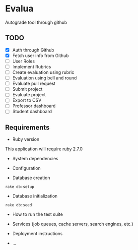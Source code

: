 # Evalua

Autograde tool through github

## TODO

- [x] Auth through Github
- [x] Fetch user info from Github
- [ ] User Roles
- [ ] Implement Rubrics
- [ ] Create evaluation using rubric
- [ ] Evaluation using bell and round
- [ ] Evaluate pull request
- [ ] Submit project
- [ ] Evaluate project
- [ ] Export to CSV
- [ ] Professor dashboard
- [ ] Student dashboard

## Requirements

* Ruby version

This application will require ruby 2.7.0

* System dependencies

* Configuration

* Database creation

```
rake db:setup
```

* Database initialization

```
rake db:seed
```

* How to run the test suite

* Services (job queues, cache servers, search engines, etc.)

* Deployment instructions

* ...
